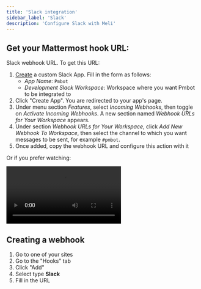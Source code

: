 ```yaml
---
title: 'Slack integration'
sidebar_label: 'Slack'
description: 'Configure Slack with Meli'
---
```


## Get your Mattermost hook URL:

Slack webhook URL. To get this URL:

1. [Create](https://api.slack.com/apps?new_app=1) a custom Slack App. Fill in the form as follows:
    - *App Name*: `Pmbot`
    - *Development Slack Workspace*: Workspace where you want Pmbot to be integrated to
2. Click "Create App". You are redirected to your app's page.
3. Under menu section *Features*, select *Incoming Webhooks*, then toggle on *Activate Incoming Webhooks*. A new section named *Webhook URLs for Your Workspace* appears.
4. Under section *Webhook URLs for Your Workspace*, click *Add New Webhook To Workspace*, then select the channel to which you want messages to be sent, for example `#pmbot`.
5. Once added, copy the webhook URL and configure this action with it

Or if you prefer watching:

<video controls>
    <source src="/media/get-slack-webhook-url.mp4" type="video/mp4" />
</video>

## Creating a webhook

1. Go to one of your sites
1. Go to the "Hooks" tab
1. Click "Add"
1. Select type **Slack**
1. Fill in the URL
